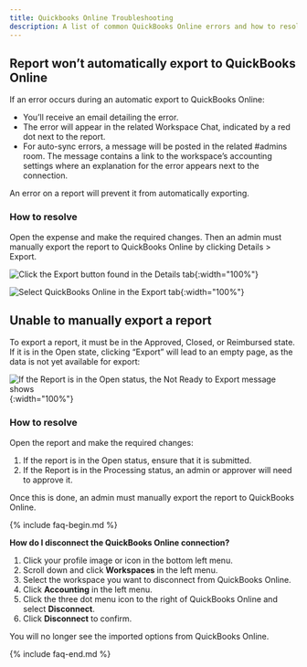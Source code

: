 ```yaml
---
title: Quickbooks Online Troubleshooting
description: A list of common QuickBooks Online errors and how to resolve them
---
```


## Report won’t automatically export to QuickBooks Online

If an error occurs during an automatic export to QuickBooks Online:
 
- You’ll receive an email detailing the error. 
- The error will appear in the related Workspace Chat, indicated by a red dot next to the report. 
- For auto-sync errors, a message will be posted in the related #admins room. The message contains a link to the workspace’s accounting settings where an explanation for the error appears next to the connection.

An error on a report will prevent it from automatically exporting. 

### How to resolve

Open the expense and make the required changes. Then an admin must manually export the report to QuickBooks Online by clicking Details > Export.

![Click the Export button found in the Details tab](https://help.expensify.com/assets/images/QBO_help_02.png){:width="100%"}

![Select QuickBooks Online in the Export tab](https://help.expensify.com/assets/images/QBO_help_03.png){:width="100%"}

## Unable to manually export a report

To export a report, it must be in the Approved, Closed, or Reimbursed state. If it is in the Open state, clicking “Export” will lead to an empty page, as the data is not yet available for export:

![If the Report is in the Open status, the Not Ready to Export message shows](https://help.expensify.com/assets/images/QBO_help_04.png){:width="100%"}

### How to resolve

Open the report and make the required changes:

1. If the report is in the Open status, ensure that it is submitted.
2. If the Report is in the Processing status, an admin or approver will need to approve it.

Once this is done, an admin must manually export the report to QuickBooks Online.

{% include faq-begin.md %}

**How do I disconnect the QuickBooks Online connection?**

1. Click your profile image or icon in the bottom left menu.
2. Scroll down and click **Workspaces** in the left menu. 
3. Select the workspace you want to disconnect from QuickBooks Online.
4. Click **Accounting** in the left menu.
5. Click the three dot menu icon to the right of QuickBooks Online and select **Disconnect**.
6. Click **Disconnect** to confirm. 

You will no longer see the imported options from QuickBooks Online.

{% include faq-end.md %}
